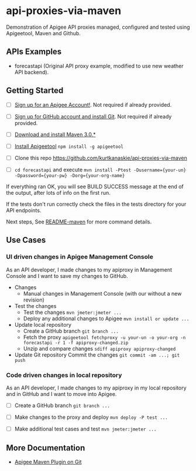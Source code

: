 # api-proxies-via-maven
Demonstration of Apigee API proxies managed, configured and tested using Apigeetool, Maven and Github.

## APIs Examples
* forecastapi (Original API proxy example, modified to use new weather API backend).

## Getting Started
- [ ] [Sign up for an Apigee Account!](https://accounts.apigee.com/accounts/sign_up). Not required if already provided.
- [ ] [Sign up for GitHub account and install Git](https://github.com). Not required if already provided.

- [ ] [Download and install Maven 3.0.*](http://maven.apache.org/download.cgi)
- [ ] [Install Apigeetool](https://github.com/apigee/apigeetool-node) ```npm install -g apigeetool```

- [ ] Clone this repo https://github.com/kurtkanaskie/api-proxies-via-maven
- [ ] ```cd forecastapi``` and execute ```mvn install -Ptest -Dusername={your-un} -Dpassword={your-pw} -Dorg={your-org-name}```

If everything ran OK, you will see BUILD SUCCESS message at the end of the output, after lots of info on the first run.

If the tests don't run correctly check the files in the tests directory for your API endpoints.

Next steps, See [README-maven](https://github.com/kurtkanaskie/api-proxies-via-maven/blob/master/README-maven.md) for more command details.

## Use Cases

### UI driven changes in Apigee Management Console
As an API developer, I made changes to my apiproxy in Management Console and I want to save my changes to GitHub.

- Changes
	* Manual changes in Management Console (with our without a new revision)
- Test the changes
	- Test the changes ```mvn jmeter:jmeter ...```
	- Deploy any additional changes to Apigee ```mvn install or update ...```
- Update local repository
	* Create a GitHub branch ```git branch ...```
	* Fetch the proxy ```apigeetool fetchproxy -u your-un -o your-org -n forecastapi -r 1 -f apiproxy-changed.zip```
	* Unzip and compare changes ```sdiff apiproxy apiproxy-changed```
- Update Git repository
	Commit the changes ```git commit -am ...; git push```

### Code driven changes in local repository
As an API developer, I made changes to my apiproxy in my local repository and in GitHub and I want to move into Apigee.
- [ ] Create a GitHub branch ```git branch ...```
- [ ] Make changes to the proxy and deploy ```mvn deploy -P test ...```
- [ ] Make additional test cases and test ```mvn jmeter:jmeter ...```


## More Documentation
* [Apigee Maven Plugin on Git](https://github.com/apigee/apigee-deploy-maven-plugin)


